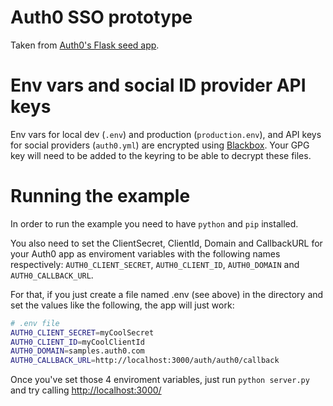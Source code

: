 # Auth0 SSO prototype

Taken from [Auth0's Flask seed app](https://github.com/auth0/auth0-python/tree/master/examples/flask-api).

# Env vars and social ID provider API keys

Env vars for local dev (`.env`) and production (`production.env`), and API keys for social providers (`auth0.yml`) are encrypted using [Blackbox](https://github.com/StackExchange/blackbox/). Your GPG key will need to be added to the keyring to be able to decrypt these files.

# Running the example
In order to run the example you need to have `python` and `pip` installed.

You also need to set the ClientSecret, ClientId, Domain and CallbackURL for your Auth0 app as enviroment variables with the following names respectively: `AUTH0_CLIENT_SECRET`, `AUTH0_CLIENT_ID`, `AUTH0_DOMAIN` and `AUTH0_CALLBACK_URL`.

For that, if you just create a file named .env (see above) in the directory and set the values like the following, the app will just work:

````bash
# .env file
AUTH0_CLIENT_SECRET=myCoolSecret
AUTH0_CLIENT_ID=myCoolClientId
AUTH0_DOMAIN=samples.auth0.com
AUTH0_CALLBACK_URL=http://localhost:3000/auth/auth0/callback
````
Once you've set those 4 enviroment variables, just run `python server.py` and try calling [http://localhost:3000/](http://localhost:3000/)
